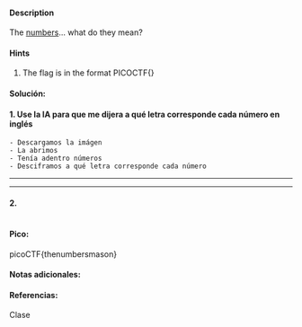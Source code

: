 
#### Description
The [numbers](https://jupiter.challenges.picoctf.org/static/f209a32253affb6f547a585649ba4fda/the_numbers.png)... what do they mean?

#### Hints 
1. The flag is in the format PICOCTF{}


#### Solución:

#### 1. Use la IA para que me dijera a qué letra corresponde cada número en inglés

````
- Descargamos la imágen
- La abrimos
- Tenía adentro números
- Desciframos a qué letra corresponde cada número
`````




--- 
---
#### 2.

````

`````


#### Pico:
picoCTF{thenumbersmason}

#### Notas adicionales:


#### Referencias:
Clase


